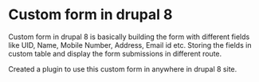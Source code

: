 # Custom form in drupal 8

Custom form in drupal 8 is basically building the form with different fields like UID, Name, Mobile Number, Address, Email id etc. Storing the fields in custom table and display the form submissions in different route.

Created a plugin to use this custom form in anywhere in drupal 8 site.
